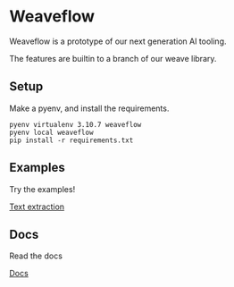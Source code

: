 # Weaveflow

Weaveflow is a prototype of our next generation AI tooling.

The features are builtin to a branch of our weave library.

## Setup

Make a pyenv, and install the requirements.

```
pyenv virtualenv 3.10.7 weaveflow
pyenv local weaveflow
pip install -r requirements.txt
```

## Examples

Try the examples!

[Text extraction](examples/text-extract/)

## Docs

Read the docs

[Docs](docs/)
